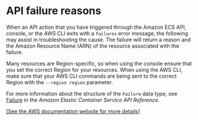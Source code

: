 # API failure reasons<a name="api_failures_messages"></a>

When an API action that you have triggered through the Amazon ECS API, console, or the AWS CLI exits with a `failures` error message, the following may assist in troubleshooting the cause\. The failure will return a reason and the Amazon Resource Name \(ARN\) of the resource associated with the failure\.

Many resources are Region\-specific, so when using the console ensure that you set the correct Region for your resources\. When using the AWS CLI, make sure that your AWS CLI commands are being sent to the correct Region with the `--region region` parameter\.

For more information about the structure of the `Failure` data type, see [Failure](https://docs.aws.amazon.com/AmazonECS/latest/APIReference/API_Failure.html) in the *Amazon Elastic Container Service API Reference*\.

[\[See the AWS documentation website for more details\]](http://docs.aws.amazon.com/AmazonECS/latest/developerguide/api_failures_messages.html)
